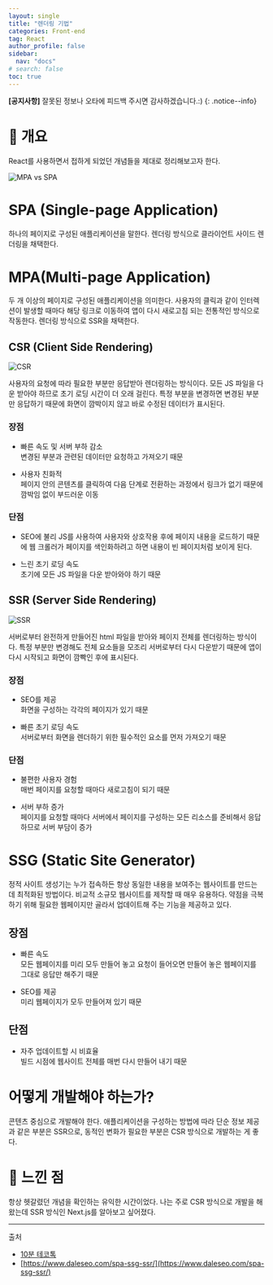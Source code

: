 ```yaml
---
layout: single
title: "렌더링 기법"
categories: Front-end
tag: React
author_profile: false
sidebar:
  nav: "docs"
# search: false
toc: true
---
```


**[공지사항]** 잘못된 정보나 오타에 피드백 주시면 감사하겠습니다.:)
{: .notice--info}

# 🔎 개요

React를 사용하면서 접하게 되었던 개념들을 제대로 정리해보고자 한다.

![MPA vs SPA](https://res.cloudinary.com/practicaldev/image/fetch/s--k4JUdkjP--/c_limit%2Cf_auto%2Cfl_progressive%2Cq_auto%2Cw_880/https://dev-to-uploads.s3.amazonaws.com/uploads/articles/g3lnd7vfb7wrtlmolmd9.png)

# SPA (Single-page Application)

하나의 페이지로 구성된 애플리케이션을 말한다. 렌더링 방식으로 클라이언트 사이드 렌더링을 채택한다.

# MPA(Multi-page Application)

두 개 이상의 페이지로 구성된 애플리케이션을 의미한다. 사용자의 클릭과 같이 인터렉션이 발생할 때마다 해당 링크로 이동하여 앱이 다시 새로고침 되는 전통적인 방식으로 작동한다. 렌더링 방식으로 SSR을 채택한다.

## CSR (Client Side Rendering)

![CSR](https://images.velog.io/images/cheal3/post/d06f66eb-aab7-4440-8cb6-c92e6d36c1db/image.png)

사용자의 요청에 따라 필요한 부분만 응답받아 렌더링하는 방식이다. 모든 JS 파일을 다운 받아야 하므로 초기 로딩 시간이 더 오래 걸린다. 특정 부분을 변경하면 변경된 부분만 응답하기 때문에 화면이 깜박이지 않고 바로 수정된 데이터가 표시된다.

### 장점

- 빠른 속도 및 서버 부하 감소  
  변경된 부분과 관련된 데이터만 요청하고 가져오기 때문

- 사용자 친화적  
  페이지 안의 콘텐츠를 클릭하여 다음 단계로 전환하는 과정에서 링크가 없기 때문에 깜박임 없이 부드러운 이동

### 단점

- SEO에 불리
  JS를 사용하여 사용자와 상호작용 후에 페이지 내용을 로드하기 때문에 웹 크롤러가 페이지를 색인화하려고 하면 내용이 빈 페이지처럼 보이게 된다.

- 느린 초기 로딩 속도  
  초기에 모든 JS 파일을 다운 받아와야 하기 때문

## SSR (Server Side Rendering)

![SSR](https://miro.medium.com/max/1400/1*Nor2JglazrtqvXLK544BFw.png)

서버로부터 완전하게 만들어진 html 파일을 받아와 페이지 전체를 렌더링하는 방식이다. 특정 부분만 변경해도 전체 요소들을 모조리 서버로부터 다시 다운받기 때문에 앱이 다시 시작되고 화면이 깜빡인 후에 표시된다.

### 장점

- SEO를 제공  
  화면을 구성하는 각각의 페이지가 있기 때문

- 빠른 초기 로딩 속도  
  서버로부터 화면을 렌더하기 위한 필수적인 요소를 먼저 가져오기 때문

### 단점

- 불편한 사용자 경험  
  매번 페이지를 요청할 때마다 새로고침이 되기 때문

- 서버 부하 증가  
  페이지를 요청할 때마다 서버에서 페이지를 구성하는 모든 리소스를 준비해서 응답하므로 서버 부담이 증가

# SSG (Static Site Generator)

정적 사이트 생성기는 누가 접속하든 항상 동일한 내용을 보여주는 웹사이트를 만드는 데 최적화된 방법이다. 비교적 소규모 웹사이트를 제작할 때 매우 유용하다. 약점을 극복하기 위해 필요한 웹페이지만 골라서 업데이트해 주는 기능을 제공하고 있다.

## 장점

- 빠른 속도  
  모든 웹페이지를 미리 모두 만들어 놓고 요청이 들어오면 만들어 놓은 웹페이지를 그대로 응답만 해주기 때문

- SEO를 제공  
  미리 웹페이지가 모두 만들어져 있기 때문

## 단점

- 자주 업데이트할 시 비효율  
  빌드 시점에 웹사이트 전체를 매번 다시 만들어 내기 때문

# 어떻게 개발해야 하는가?

콘텐츠 중심으로 개발해야 한다. 애플리케이션을 구성하는 방법에 따라 단순 정보 제공과 같은 부분은 SSR으로, 동적인 변화가 필요한 부분은 CSR 방식으로 개발하는 게 좋다.

# 💭 느낀 점

항상 헷갈렸던 개념을 확인하는 유익한 시간이었다. 나는 주로 CSR 방식으로 개발을 해왔는데 SSR 방식인 Next.js를 알아보고 싶어졌다.

---

출처

- [10분 테코톡](https://www.youtube.com/watch?v=vM_zQLnlyKw)
- [https://www.daleseo.com/spa-ssg-ssr/](https://www.daleseo.com/spa-ssg-ssr/)
